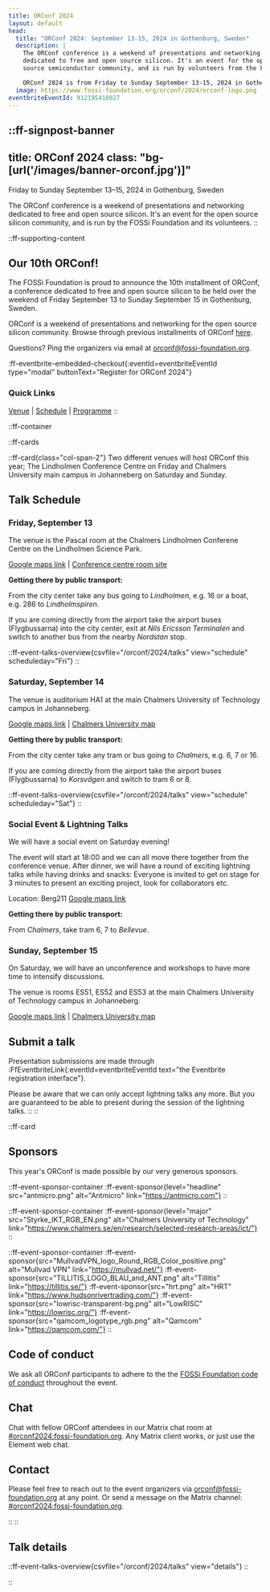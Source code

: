 ```yaml
---
title: ORConf 2024
layout: default
head:
  title: "ORConf 2024: September 13-15, 2024 in Gothenburg, Sweden"
  description: |
    The ORConf conference is a weekend of presentations and networking
    dedicated to free and open source silicon. It's an event for the open
    source semiconductor community, and is run by volunteers from the FOSSi Foundation.

    ORConf 2024 is from Friday to Sunday September 13-15, 2024 in Gothenburg, Sweden.
  image: https://www.fossi-foundation.org/orconf/2024/orconf-logo.png
eventbriteEventId: 912195410027
---
```


::ff-signpost-banner
---
title: ORConf 2024
class: "bg-[url('/images/banner-orconf.jpg')]"
---

Friday to Sunday September 13&ndash;15, 2024 in Gothenburg, Sweden

The ORConf conference is a weekend of presentations and networking dedicated to free and open source silicon. It's an event for the open source silicon community, and is run by the FOSSi Foundation and its volunteers.
::


::ff-supporting-content
## Our 10th ORConf!

The FOSSi Foundation is proud to announce the 10th installment of ORConf, a conference dedicated to free and open source silicon to be held over the weekend of Friday September 13 to Sunday September 15 in Gothenburg, Sweden.

ORConf is a weekend of presentations and networking for the open source silicon community. Browse through previous installments of ORConf [here](https://fossi-foundation.org/events/archive).

Questions? Ping the organizers via email at [orconf@fossi-foundation.org](mailto:orconf@fossi-foundation.org?subject=Question).

:ff-eventbrite-embedded-checkout{:eventId=eventbriteEventId type="modal" buttonText="Register for ORConf 2024"}

### Quick Links

[Venue](#venue) | [Schedule](#schedule) | [Programme](#programme)
::




::ff-container

::ff-cards

  ::ff-card{class="col-span-2"}
  Two different venues will host ORConf this year; The Lindholmen Conference Centre on Friday and Chalmers University main campus in Johanneberg on Saturday and Sunday.

  ## Talk Schedule

  ### Friday, September 13

  The venue is the Pascal room at the Chalmers Lindholmen Conferene Centre on the Lindholmen Science Park.

  [Google maps link](https://maps.app.goo.gl/pdo2GveTnSBo7VrT9) | [Conference centre room site](https://chalmerskonferens.se/en/konferens/lindholmen-conference-centre/konferenslokal-pascal/)

  **Getting there by public transport:**

  From the city center take any bus going to *Lindholmen*, e.g. 16 or a boat, e.g. 286 to *Lindholmspiren*.

  If you are coming directly from the airport take the airport buses (Flygbussarna) into the city center, exit at *Nils Ericsson Terminalen* and switch to another bus from the nearby *Nordstan* stop.

  ::ff-event-talks-overview{csvfile="/orconf/2024/talks" view="schedule" scheduleday="Fri"}
  ::

  ### Saturday, September 14

  The venue is auditorium HA1 at the main Chalmers University of Technology campus in Johanneberg.

  [Google maps link](https://maps.app.goo.gl/4RtQDMTSQJRd5kFL6) | [Chalmers University map](https://maps.chalmers.se/#971e00c6-6f9a-46ce-9894-687adb1fa8ea)

  **Getting there by public transport:**

  From the city center take any tram or bus going to *Chalmers*, e.g. 6, 7 or 16.

  If you are coming directly from the airport take the airport buses (Flygbussarna) to *Korsvägen* and switch to tram 6 or 8.

  ::ff-event-talks-overview{csvfile="/orconf/2024/talks" view="schedule" scheduleday="Sat"}
  ::

  ### Social Event & Lightning Talks

  We will have a social event on Saturday evening!

  The event will start at 18:00 and we can all move there together from the
  conference venue. After dinner, we will have a round of exciting lightning
  talks while having drinks and snacks: Everyone is invited to get on stage for
  3 minutes to present an exciting project, look for collaborators etc.

  Location: Berg211 [Google maps link](https://maps.app.goo.gl/T7Cy1vaP1ZgWSdwr7)

  **Getting there by public transport:**

  From *Chalmers*, take tram 6, 7 to *Bellevue*.

  ### Sunday, September 15

  On Saturday, we will have an unconference and workshops to have more time to intensify discussions.

  The venue is rooms ES51, ES52 and ES53 at the main Chalmers University of Technology campus in Johanneberg.

  [Google maps link](https://www.google.com/maps/@57.6877865,11.979491,18.37z?entry=ttu) | [Chalmers University map](http://maps.chalmers.se/#abb49f72-9df3-42c4-9298-788edba3090c)

  ## Submit a talk

  Presentation submissions are made through :FfEventbriteLink{:eventId=eventbriteEventId text="the Eventbrite registration interface"}.

  Please be aware that we can only accept lightning talks any more. But you are
  guaranteed to be able to present during the session of the lightning talks. ::
  ::

  ::ff-card
  ## Sponsors

  This year's ORConf is made possible by our very generous sponsors.


  ::ff-event-sponsor-container
    :ff-event-sponsor{level="headline" src="antmicro.png" alt="Antmicro" link="https://antmicro.com"}
  ::

  ::ff-event-sponsor-container
    :ff-event-sponsor{level="major" src="Styrke_IKT_RGB_EN.png" alt="Chalmers University of Technology" link="https://www.chalmers.se/en/research/selected-research-areas/ict/"}
  ::

  ::ff-event-sponsor-container
    :ff-event-sponsor{src="MullvadVPN_logo_Round_RGB_Color_positive.png" alt="Mullvad VPN" link="https://mullvad.net/"}
    :ff-event-sponsor{src="TILLITIS_LOGO_BLAU_and_ANT.png" alt="Tillitis" link="https://tillitis.se/"}
    :ff-event-sponsor{src="hrt.png" alt="HRT" link="https://www.hudsonrivertrading.com/"}
    :ff-event-sponsor{src="lowrisc-transparent-bg.png" alt="LowRISC" link="https://lowrisc.org/"}
    :ff-event-sponsor{src="qamcom_logotype_rgb.png" alt="Qamcom" link="https://qamcom.com/"}
  ::

  ## Code of conduct

  We ask all ORConf participants to adhere to the the [FOSSi Foundation code of conduct](/code-of-conduct) throughout the event.

  ## Chat

  Chat with fellow ORConf attendees in our Matrix chat room at [#orconf2024:fossi-foundation.org](https://matrix.to/#/#orconf2024:fossi-foundation.org).
  Any Matrix client works, or just use the Element web chat.

  ## Contact

  Please feel free to reach out to the event organizers via [orconf@fossi-foundation.org](mailto:orconf@fossi-foundation.org) at any point. Or send a message on the Matrix channel: [#orconf2024:fossi-foundation.org](https://matrix.to/#/#orconf2024:fossi-foundation.org).

  ::
::

## Talk details

::ff-event-talks-overview{csvfile="/orconf/2024/talks" view="details"}
::


::
